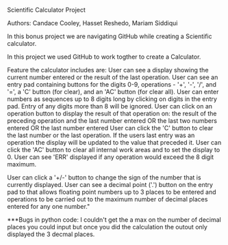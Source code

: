 Scientific Calculator Project

Authors: Candace Cooley, Hasset Reshedo, Mariam Siddiqui

In this bonus project we are navigating GitHub while creating a Scientific calculator.


In this project we used GitHub to work togther to create a Calculator. 

Feature the calculator includes are:
User can see a display showing the current number entered or the result of the last operation.
 User can see an entry pad containing buttons for the digits 0-9, operations - '+', '-', '/', and '=', a 'C' button (for clear), and an 'AC' button (for clear all).
 User can enter numbers as sequences up to 8 digits long by clicking on digits in the entry pad. Entry of any digits more than 8 will be ignored.
 User can click on an operation button to display the result of that operation on:
the result of the preceding operation and the last number entered OR
the last two numbers entered OR
the last number entered
 User can click the 'C' button to clear the last number or the last operation. If the users last entry was an operation the display will be updated to the value that preceded it.
 User can click the 'AC' button to clear all internal work areas and to set the display to 0.
 User can see 'ERR' displayed if any operation would exceed the 8 digit maximum.

 User can click a '+/-' button to change the sign of the number that is currently displayed.
 User can see a decimal point ('.') button on the entry pad to that allows floating point numbers up to 3 places to be entered and operations to be carried out to the maximum number of decimal places entered for any one number."


 ***Bugs in python code: I couldn't get the a max on the number of decimal places you could input but once you did the calculation the outout only displayed the 3 decmal places.